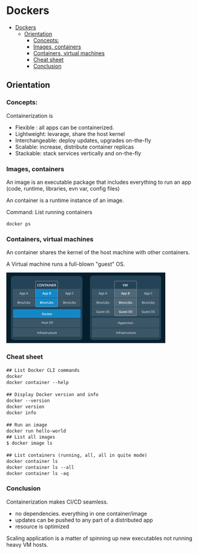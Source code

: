 
# Dockers

- [Dockers](#dockers)
	- [Orientation](#orientation)
		- [Concepts:](#concepts)
		- [Images, containers](#images-containers)
		- [Containers, virtual machines](#containers-virtual-machines)
		- [Cheat sheet](#cheat-sheet)
		- [Conclusion](#conclusion)

## Orientation

### Concepts:
Containerization is 
- Flexible : all apps can be containerized.
- Lightweight: levarage, share the host kernel
- Interchangeable: deploy updates, upgrades on-the-fly
- Scalable: increase, distribute container replicas
- Stackable: stack services vertically and on-the-fly

### Images, containers

An image is an executable package that includes everything to run an app (code, runtime, libraries, evn var, config files)

An container is a runtime instance of an image.

Command: List running containers
```
docker ps
```

### Containers, virtual machines

An container shares the kernel of the host machine with other containers.

A Virtual machine runs a full-blown "guest" OS.

![](images/2019-04-12-11-36-04.png)


### Cheat sheet

```
## List Docker CLI commands
docker
docker container --help

## Display Docker version and info
docker --version
docker version
docker info

## Run an image
docker run hello-world
## List all images
$ docker image ls

## List containers (running, all, all in quite mode)
docker container ls
docker container ls --all
docker container ls -aq
```
### Conclusion
Containerization makes CI/CD seamless.
- no dependencies. everything in one container/image
- updates can be pushed to any part of a distributed app
- resource is optimized

Scaling application is a matter of spinning up new executables not running heavy VM hosts.

